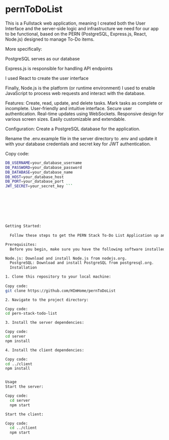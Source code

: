 # pernToDoList
This is a Fullstack web application, meaning I created both the User Interface and the server-side logic and infrastructure we need for our app to be functional, based on the PERN (PostgreSQL, Express.js, React, Node.js) designed to manage To-Do items.

More specifically:

PostgreSQL serves as our database

Express.js is responsible for handling API endpoints

I used React to create the user interface

Finally, Node.js is the platform (or runtime environment) I used to enable JavaScript to process web requests and interact with the database.


Features:
  Create, read, update, and delete tasks.
  Mark tasks as complete or incomplete.
  User-friendly and intuitive interface.
  Secure user authentication.
  Real-time updates using WebSockets.
  Responsive design for various screen sizes.
  Easily customizable and extendable.



Configuration:
  Create a PostgreSQL database for the application.
  
  Rename the .env.example file in the server directory to .env and update it with your database credentials and secret key for JWT authentication.

Copy code:

```bash
DB_USERNAME=your_database_username
DB_PASSWORD=your_database_password
DB_DATABASE=your_database_name
DB_HOST=your_database_host
DB_PORT=your_database_port
JWT_SECRET=your_secret_key ```








Getting Started:
  
  Follow these steps to get the PERN Stack To-Do List Application up and running on your local machine.

Prerequisites:
  Before you begin, make sure you have the following software installed on your system:

Node.js: Download and install Node.js from nodejs.org.
  PostgreSQL: Download and install PostgreSQL from postgresql.org.
  Installation

1. Clone this repository to your local machine:
  
Copy code:
git clone https://github.com/HImHome/pernToDoList

2. Navigate to the project directory:

Copy code:
cd pern-stack-todo-list

3. Install the server dependencies:

Copy code:
cd server
npm install

4. Install the client dependencies:

Copy code:
cd ../client
npm install


Usage
Start the server:

Copy code:
  cd server
  npm start

Start the client:

Copy code:
  cd ../client
  npm start
